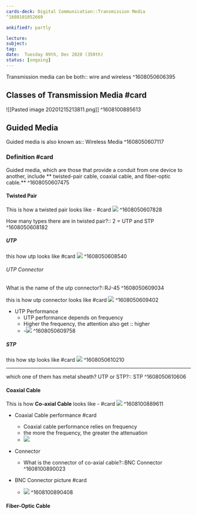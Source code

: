 ```yaml
---
cards-deck: Digital Communication::Transmission Media
^1608101052669

ankified?: partly

lecture:
subject:
tag:
date:  Tuesday 09th, Dec 2020 (350th)
status: [ongoing]
---
```


Transmission media can be both:: wire and wireless
^1608050606395

## Classes of Transmission Media #card 
![[Pasted image 20201215213811.png]]
^1608100885613

## Guided Media 
Guided media is also known as:: Wireless Media
^1608050607117

### Definition #card 
Guided  media,  which  are  those  that  provide  a conduit  from  one  device  to  another,  include ** twisted-pair cable, coaxial cable, and fiber-optic cable.**
^1608050607475

#### Twisted Pair
This is how a twisted pair looks like - #card 
![](Pasted%20image%2020201215215502.png)
^1608050607828

How many types there are in twisted pair?:: 2 = UTP and STP
^1608050608182

##### UTP
this how utp looks like #card 
![](Pasted%20image%2020201215215959.png)
^1608050608540

###### UTP Connector
What is the name of the utp connector?::RJ-45
^1608050609034

this is how utp connector looks like #card 
![](Pasted%20image%2020201215220757.png)
^1608050609402

- UTP Performance 
	- UTP performance depends on frequency
	- Higher the frequency, the attention also get :: higher
	- -![](Pasted%20image%2020201215223004.png) 
^1608050609758
	


##### STP
this how stp looks like #card 
![](Pasted%20image%2020201215220202.png)
^1608050610210

---
which one of them has metal sheath? UTP or STP?:: STP
^1608050610606


#### Coaxial Cable
This is how **Co-axial Cable** looks like - #card 
![](Pasted%20image%2020201216122611.png)
^1608100889611

- Coaxial Cable performance #card 
	- Coaxial cable performance relies on frequency
	- the more the frequency, the greater the attenuation
	- ![](Pasted%20image%2020201216123949.png)

- Connector
	- What is the connector of co-axial cable?::BNC Connector
^1608100890023

- BNC Connector picture #card 
	- ![](Pasted%20image%2020201216122739.png)
^1608100890408

#### Fiber-Optic Cable

  
